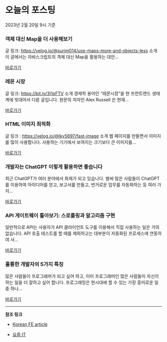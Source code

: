 # 오늘의 포스팅 
2023년 2월 20일 9시 기준 

###  객체 대신 Map을 더 사용해보기 

 글 링크: https://velog.io/@surim014/use-maps-more-and-objects-less 소개 이 글에서는 자바스크립트의 객체 대신 Map을 활용하는 대안... 

 [바로가기](https://kofearticle.substack.com/p/korean-fe-article-map) 

###  레몬 시장 

 글 링크: https://bit.ly/3I1pFTV 소개 경제학 용어인 “레몬시장”을 현 프런트엔드 생태계에 빗대어서 다룬 글입니다. 원문의 저자인 Alex Russell 은 현재... 

 [바로가기](https://kofearticle.substack.com/p/korean-fe-article-41e) 

###  HTML 이미지 최적화 

 글 링크 : https://velog.io/@lky5697/fast-image 소개 웹 페이지를 만들면서 이미지를 많이 사용합니다. 사용하는 기기에서 보여지는 크기보다 큰 이미지를... 

 [바로가기](https://kofearticle.substack.com/p/korean-fe-article-html) 

### 개발자는 ChatGPT 이렇게 활용하면 좋습니다 

 최근 ChatGPT가 여러 분야에서 화제가 되고 있습니다. 벌써 많은 사람들이 ChatGPT를 이용하여 아이디어를 얻고, 보고서를 만들고, 번거로운 업무를 자동화하는 등 여러 가지... 

 [바로가기](https://yozm.wishket.com/magazine/detail/1901/) 

### API 게이트웨이 톺아보기: 스로틀링과 알고리즘 구현 

 일반적으로 API는 사용자가 API 클라이언트 도구를 이용해서 직접 사용하는 일은 거의 없습니다. API 호출 테스트를 할 때를 제외하고는 대부분이 자동화된 프로세스에 연동하여 사... 

 [바로가기](https://yozm.wishket.com/magazine/detail/1900/) 

### 훌륭한 개발자의 5가지 특징 

 많은 사람들이 프로그래머가 되고 싶어 하고, 이미 프로그래머인 많은 사람들이 자신이 하는 일을 더 잘하고 싶어 합니다. 프로그래밍은 현시대에 할 수 있는 가장 흥미로운 일 중 하나... 

 [바로가기](https://yozm.wishket.com/magazine/detail/1896/) 

---

**참조 링크**

- [Korean FE article](https://kofearticle.substack.com) 

- [요즘 IT](https://yozm.wishket.com/magazine) 

